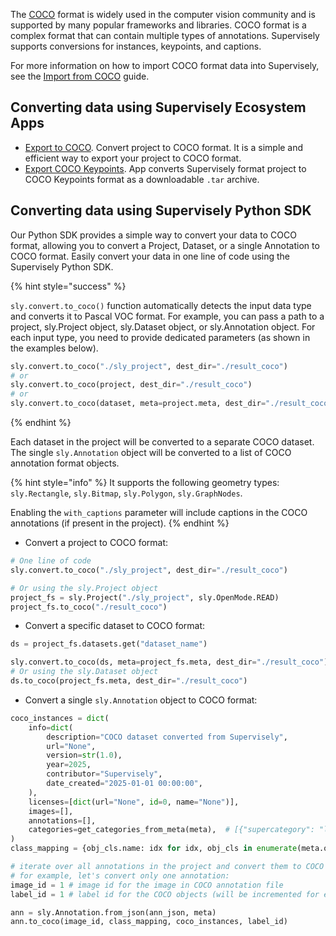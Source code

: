 The [COCO](https://cocodataset.org/#home) format is widely used in the computer vision community and is supported by many popular frameworks and libraries. COCO format is a complex format that can contain multiple types of annotations. Supervisely supports conversions for instances, keypoints, and captions.

For more information on how to import COCO format data into Supervisely, see the [Import from COCO](../../import/import/supported-formats-images/coco.md) guide.

## Converting data using Supervisely Ecosystem Apps

- [Export to COCO](https://ecosystem.supervisely.com/apps/export-to-coco). Convert project to COCO format. It is a simple and efficient way to export your project to COCO format.
- [Export COCO Keypoints](https://ecosystem.supervisely.com/apps/export-coco-keypoints). App converts Supervisely format project to COCO Keypoints format as a downloadable `.tar` archive.

## Converting data using Supervisely Python SDK

Our Python SDK provides a simple way to convert your data to COCO format, allowing you to convert a Project, Dataset, or a single Annotation to COCO format. Easily convert your data in one line of code using the Supervisely Python SDK.

{% hint style="success" %}

`sly.convert.to_coco()` function automatically detects the input data type and converts it to Pascal VOC format. For example, you can pass a path to a project, sly.Project object, sly.Dataset object, or sly.Annotation object. For each input type, you need to provide dedicated parameters (as shown in the examples below).

```python
sly.convert.to_coco("./sly_project", dest_dir="./result_coco")
# or
sly.convert.to_coco(project, dest_dir="./result_coco")
# or
sly.convert.to_coco(dataset, meta=project.meta, dest_dir="./result_coco")
```

{% endhint %}

Each dataset in the project will be converted to a separate COCO dataset. The single `sly.Annotation` object will be converted to a list of COCO annotation format objects.

{% hint style="info" %}
It supports the following geometry types: `sly.Rectangle`, `sly.Bitmap`, `sly.Polygon`, `sly.GraphNodes`.

Enabling the `with_captions` parameter will include captions in the COCO annotations (if present in the project).
{% endhint %}

- Convert a project to COCO format:

```python
# One line of code
sly.convert.to_coco("./sly_project", dest_dir="./result_coco")

# Or using the sly.Project object
project_fs = sly.Project("./sly_project", sly.OpenMode.READ)
project_fs.to_coco("./result_coco")
```

- Convert a specific dataset to COCO format:

```python
ds = project_fs.datasets.get("dataset_name")

sly.convert.to_coco(ds, meta=project_fs.meta, dest_dir="./result_coco")
# Or using the sly.Dataset object
ds.to_coco(project_fs.meta, dest_dir="./result_coco")
```

- Convert a single `sly.Annotation` object to COCO format:

```python
coco_instances = dict(
    info=dict(
        description="COCO dataset converted from Supervisely",
        url="None",
        version=str(1.0),
        year=2025,
        contributor="Supervisely",
        date_created="2025-01-01 00:00:00",
    ),
    licenses=[dict(url="None", id=0, name="None")],
    images=[],
    annotations=[],
    categories=get_categories_from_meta(meta),  # [{"supercategory": "lemon", "id": 0, "name": "lemon"}, ...]
)
class_mapping = {obj_cls.name: idx for idx, obj_cls in enumerate(meta.obj_classes)}

# iterate over all annotations in the project and convert them to COCO format
# for example, let's convert only one annotation:
image_id = 1 # image id for the image in COCO annotation file
label_id = 1 # label id for the COCO objects (will be incremented for each object)

ann = sly.Annotation.from_json(ann_json, meta)
ann.to_coco(image_id, class_mapping, coco_instances, label_id)
```
